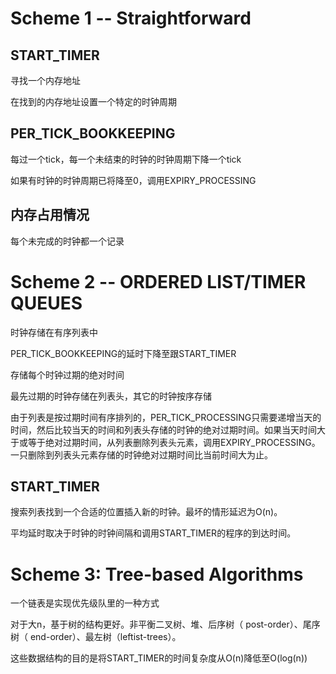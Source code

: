 # Scheme 1 -- Straightforward 

## START_TIMER

寻找一个内存地址

在找到的内存地址设置一个特定的时钟周期

## PER_TICK_BOOKKEEPING

每过一个tick，每一个未结束的时钟的时钟周期下降一个tick

如果有时钟的时钟周期已将降至0，调用EXPIRY_PROCESSING

## 内存占用情况

每个未完成的时钟都一个记录

# Scheme 2 -- ORDERED LIST/TIMER QUEUES

时钟存储在有序列表中

PER\_TICK\_BOOKKEEPING的延时下降至跟START_TIMER

存储每个时钟过期的绝对时间

最先过期的时钟存储在列表头，其它的时钟按序存储

由于列表是按过期时间有序排列的，PER\_TICK\_PROCESSING只需要递增当天的时间，然后比较当天的时间和列表头存储的时钟的绝对过期时间。如果当天时间大于或等于绝对过期时间，从列表删除列表头元素，调用EXPIRY_PROCESSING。一只删除到列表头元素存储的时钟绝对过期时间比当前时间大为止。

## START_TIMER

搜索列表找到一个合适的位置插入新的时钟。最坏的情形延迟为O(n)。

平均延时取决于时钟的时钟间隔和调用START_TIMER的程序的到达时间。

# Scheme 3: Tree-based Algorithms 

一个链表是实现优先级队里的一种方式

对于大n，基于树的结构更好。非平衡二叉树、堆、后序树（ post-order）、尾序树（ end-order）、最左树（leftist-trees）。

这些数据结构的目的是将START_TIMER的时间复杂度从O(n)降低至O(log(n))